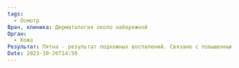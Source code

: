 ```yaml
---
tags:
  - Осмотр
Врач, клиника: Дерматология около набережной
Орган:
  - Кожа
Результат: Пятна - результат подкожных воспалений. Связано с повышенным сахаром.
Date: 2023-10-26T14:50
---
```

